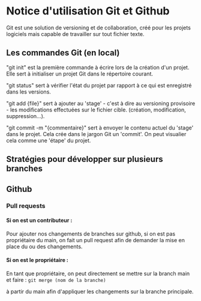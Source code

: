# Notice d'utilisation Git et Github

Git est une solution de versioning et de collaboration, créé pour les projets logiciels mais capable de travailler sur tout fichier texte.

## Les commandes Git (en local)

"git init" est la première commande à écrire lors de la création d'un projet. Elle sert à initialiser un projet Git dans le répertoire courant.

"git status" sert à vérifier l'état du projet par rapport à ce qui est enregistré dans les versions.

"git add {file}" sert à ajouter au 'stage' - c'est à dire au versioning provisoire - les modifications effectuées sur le fichier cible. (création, modification, suppression...).

"git commit -m "{commentaire}" sert à envoyer le contenu actuel du 'stage' dans le projet. Cela crée dans le jargon Git un 'commit'. On peut visualier cela comme une 'étape' du projet.


## Stratégies pour développer sur plusieurs branches



## Github 

### Pull requests

#### Si on est un contributeur : 
Pour ajouter nos changements de branches sur github, si on est pas propriétaire du main, on fait un pull request afin de demander la mise en place du ou des changements.   

#### Si on est le propriétaire : 
En tant que propriétaire, on peut directement se mettre sur la branch main et faire :
```git merge (nom de la branche)```

à partir du main afin d'appliquer les changements sur la branche principale.
